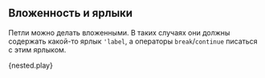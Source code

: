 ## Вложенность и ярлыки

Петли можно делать вложенными. В таких случаях они должны содержать какой-то ярлык `'label`, а 
операторы `break`/`continue` писаться с этим ярлыком.

{nested.play}
